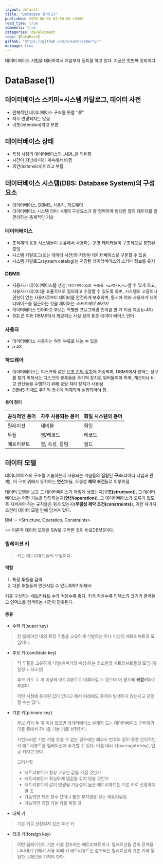 ```yaml
---
layout: default
title: "DataBase 정리(1)"
published: 2020-06-02 02:08:00 +0200
read_time: true
comments: true
categories: development
tags: [DataBase]
github: "https://github.com/sneakstarberry/"
noimage: true
---
```

데이터 베이스 시험을 대비하여서 처음부터 정리를 하고 있다. 지금은 첫번째 정리이다.

<!--more-->

# DataBase(1)
## 데이터베이스 스키마=시스템 카탈로그, 데이터 사전

- 전체적인 데이터베이스 구조를 뜻함 "_틀_"
- 자주 변경되지는 않음
- 내포(intension)라고 부름

## 데이터베이스 상태

- 특정 시점의 데이터베이스의 _내용_을 의미함
- 시간이 지남에 따라 계속해서 바뀜
- 외연(extension)이라고 부름

## 데이터베이스 시스템(DBS: Database System)의 구성 요소

- 데이터베이스, DBMS, 사용자, 하드웨어
- 데이터베이스 시스템 의미: 4개의 구성요소가 잘 협력하여 방대한 양의 데이터를 잘 관리하는 총제적인 기술

### 데이터베이스

- 조직체의 응용 시스템들이 공유해서 사용하는 운영 데이터들이 구조적으로 통합된 모임
- 시스템 카탈로그(또는 데이터 사전)와 저장된 데이터베이스로 구분할 수 있음
- 시스템 카탈로그(system catalog)는 저장된 데이터베이스의 스키마 정보를 유지

### DBMS

- 사용자가 데이터베이스를 생성, ``데이터베이스의 구조를 <u>명시</u>``할 수 있게 하고, 사용자가 데이터를 효율적으로 질의하고 수정할 수 있도록 하며, 시스템의 고장이나 권한이 없는 사용자로부터 데이터를 안전하게 보호하며, 동시에 여러 사용자가 데이터베이스를 접근하는 것을 제어하는 _소프트웨어 패키지_
- 데이터베이스 언어라고 부르는 특별한 프로그래밍 언어를 한 개 이상 제공(p.40)
- SQL은 여러 DBMS에서 제공되는 사실 상의 표준 데이터 베이스 언어

### 사용자

- 데이터베이스 사용자는 여러 부류로 나눌 수 있음
- p.43

### 하드웨어

- 데이터베이스는 디스크와 같은 <u>보조 기억 장치</u>에 저장되며, DBMS에서 원하는 정보를 찾기 위해서는 디스크의 블록들을 주기억 장치로 읽어들여야 하며, 계산이나 비교 연산들을 수행하기 위해 중앙 처리 장치가 사용됨
- DBMS 자체도 주기억 장치에 적재되어 실행되어야 함.

#### 용어 정리

| 공식적인 용어 | 자주 사용되는 용어 | 화일 시스템의 용어 |
| ------------- | ------------------ | ------------------ |
| 릴레이션      | 테이블             | 화일               |
| 투플          | 행/레코드          | 레코드             |
| 애트리뷰트    | 열, 속성, 컬럼     | 필드               |

## 데이터 모델

데이터베이스의 구조를 기술하는데 사용되는 개념들의 집합인 **구조**(데이터 타입과 관계), 이 구조 위에서 동작하는 **연산**자들, 무결성 **제약 조건**들로 이루어짐

데이터 모델을 보고 그 데이터베이스가 어떻게 생겼는지(__구조(structure)__), 그 데이터베이스는 어떤 기능을 담당하는지(__연산(operation)__),  그 데이터베이스가 오류가 없도록 지켜져야 하는 규칙들은 뭐가 있는지(**무결성 제약 조건(constraints)**), 이런 세가지 조건이 데이터 모델 안에 담겨져 있다.

DM := <Structure, Operation, Constraints>

=> 이론적 데이터 모델을 SW로 구현한 것이 바로DBMS이다.

### 릴레이션 키
> 키는 애트리뷰트들의 모임이다.

#### 역할

1. 특정 투플을 검색
2. 다른 투플들과 연관시킬 수 있도록하기위해서

키를 구성하는 애트리뷰트 수가 적을수록 좋다.
키가 작을수록 인덱스의 크기가 줄어들고 인덱스를 검색하는 시간이 단축된다.

#### 종류

- 수퍼 키(super key)

> 한 릴레이션 내의 특정 투플을 고유하게 식별하는 하나 이상의 애트리뷰트의 모임이다.

- 후보 키(candidate key)

> 각 투플을 고유하게 식별(슈퍼키의 속성)하는 최소한의 애트리뷰트들의 모임 (유일성 + 최소성)
>
> 후보 키도 두 개 이상의 애트리뷰트로 이루어질 수 있으며 이 경우에 **복합키**라고 부른다.
>
> 어떤 시점에 중복된 값이 없다고 해서 미래에도 중복이  발생하지 않는다고 단정할 수는 없다.

- 기본 키(primary key)

> 후보 키가 두 개 이상 있으면 데이터베이스 설계자 도는 데이터베이스 관리자가 이들 중에서 하나를 기본 키로 선정한다.
>
> 자연스러운 기본 키를 찾을 수 없는 경우에는 레코드 번호와 같이 종종 인위적인 키 애트리뷰트를 릴레이션에 추가할 수 있다. 이를 대리 키(surrogate key), 인공 키라고 한다.
>
> 고려사항
>
> - 애트리뷰트가 항상 고유한 값을 가질 것인가
> - 애트리뷰트가 확실하게 널값을 갖지 않을 것인가
> - 애트리뷰트의 값이 변경될 가능성이 높은 애트리뷰트는 기본 키로 선정하지 말 것
> - 가능하면 작은 정수 값이나 짧은 문자열을 갖는 애트리뷰트
> - 가능하면 복합 기본 키를 피할 것

- 대체 키

> 기본 키로 선정되지 않은 후보 키

- 외래 키(foreign key)

> 어떤 릴레이션의 기본 키를 참조하는 애트리뷰트이다.
> 릴레이션들 간의 관계를 나타내기 위해서 사용
> 외래 키 애트리뷰트는 참조되는 릴레이션의 기본 키와 동일한 도메인을 가져야 한다.
